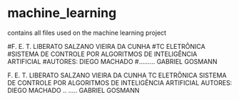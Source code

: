 # machine_learning


contains all files used on the machine learning project

#F. E. T. LIBERATO SALZANO VIEIRA DA CUNHA 
#TC ELETRÔNICA
#SISTEMA DE CONTROLE POR ALGORITMOS DE INTELIGÊNCIA ARTIFICIAL 
#AUTORES: DIEGO MACHADO
#......... GABRIEL GOSMANN

F. E. T. LIBERATO SALZANO VIEIRA DA CUNHA
TC ELETRÔNICA
SISTEMA DE CONTROLE POR ALGORITMOS DE INTELIGÊNCIA ARTIFICIAL
AUTORES: DIEGO MACHADO
.. ..... GABRIEL GOSMANN
